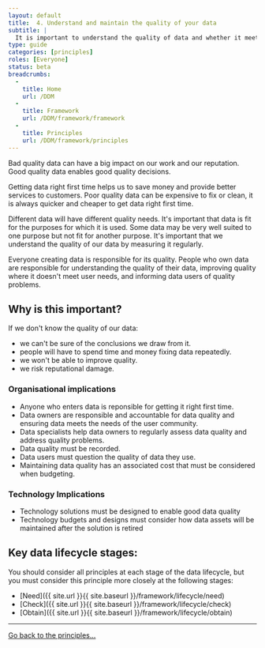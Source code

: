 ```yaml
---
layout: default
title:  4. Understand and maintain the quality of your data
subtitle: |
  It is important to understand the quality of data and whether it meets the needs of users.
type: guide
categories: [principles]
roles: [Everyone]
status: beta
breadcrumbs:
  -
    title: Home
    url: /DDM
  -
    title: Framework
    url: /DDM/framework/framework
  -
    title: Principles
    url: /DDM/framework/principles
---
```

Bad quality data can have a big impact on our work and our reputation. Good quality data enables good quality decisions. 

Getting data right first time helps us to save money and provide better services to customers. Poor quality data can be expensive to fix or clean, it is always quicker and cheaper to get data right first time.
 
Different data will have different quality needs. It's important that data is fit for the purposes for which it is used. Some data may be very well suited to one purpose but not fit for another purpose.  It's important that we understand the quality of our data by measuring it regularly. 

Everyone creating data is responsible for its quality. People who own data are responsible for understanding the quality of their data, improving quality where it doesn't meet user needs, and informing data users of quality problems.

## Why is this important?

If we don't know the quality of our data:
* we can't be sure of the conclusions we draw from it.
* people will have to spend time and money fixing data repeatedly.
* we won't be able to improve quality.
* we risk reputational damage.

### Organisational implications

- Anyone who enters data is reponsible for getting it right first time.
- Data owners are responsible and accountable for data quality and ensuring data meets the needs of the user community.
- Data specialists help data owners to regularly assess data quality and address quality problems.
- Data quality must be recorded.
- Data users must question the quality of data they use.
- Maintaining data quality has an associated cost that must be considered when budgeting.

### Technology Implications

- Technology solutions must be designed to enable good data quality
- Technology budgets and designs must consider how data assets will be maintained after the solution is retired

## Key data lifecycle stages:

You should consider all principles at each stage of the data lifecycle, but you must consider this principle more closely at the following stages:

- [Need]({{ site.url }}{{ site.baseurl }}/framework/lifecycle/need)
- [Check]({{ site.url }}{{ site.baseurl }}/framework/lifecycle/check)
- [Obtain]({{ site.url }}{{ site.baseurl }}/framework/lifecycle/obtain)

***

[Go back to the principles...](../principles)
